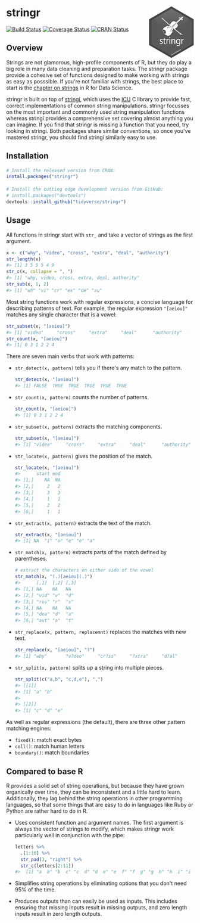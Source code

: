 
<!-- README.md is generated from README.Rmd. Please edit that file -->
stringr <img src="man/figures/logo.png" align="right" />
========================================================

[![Build Status](https://travis-ci.org/tidyverse/stringr.svg?branch=master)](https://travis-ci.org/tidyverse/stringr) [![Coverage Status](https://img.shields.io/codecov/c/github/tidyverse/stringr/master.svg)](https://codecov.io/github/tidyverse/stringr?branch=master) [![CRAN Status](http://www.r-pkg.org/badges/version/stringr)](https://cran.r-project.org/package=stringr)

Overview
--------

Strings are not glamorous, high-profile components of R, but they do play a big role in many data cleaning and preparation tasks. The stringr package provide a cohesive set of functions designed to make working with strings as easy as posssible. If you're not familiar with strings, the best place to start is the [chapter on strings](http://r4ds.had.co.nz/strings.html) in R for Data Science.

stringr is built on top of [stringi](https://github.com/gagolews/stringi), which uses the [ICU](http://site.icu-project.org) C library to provide fast, correct implementations of common string manipulations. stringr focusses on the most important and commonly used string manipulation functions whereas stringi provides a comprehensive set covering almost anything you can imagine. If you find that stringr is missing a function that you need, try looking in stringi. Both packages share similar conventions, so once you've mastered stringr, you should find stringi similarly easy to use.

Installation
------------

``` r
# Install the released version from CRAN:
install.packages("stringr")

# Install the cutting edge development version from GitHub:
# install.packages("devtools")
devtools::install_github("tidyverse/stringr")
```

Usage
-----

All functions in stringr start with `str_` and take a vector of strings as the first argument.

``` r
x <- c("why", "video", "cross", "extra", "deal", "authority")
str_length(x) 
#> [1] 3 5 5 5 4 9
str_c(x, collapse = ", ")
#> [1] "why, video, cross, extra, deal, authority"
str_sub(x, 1, 2)
#> [1] "wh" "vi" "cr" "ex" "de" "au"
```

Most string functions work with regular expressions, a concise language for describing patterns of text. For example, the regular expression `"[aeiou]"` matches any single character that is a vowel:

``` r
str_subset(x, "[aeiou]")
#> [1] "video"     "cross"     "extra"     "deal"      "authority"
str_count(x, "[aeiou]")
#> [1] 0 3 1 2 2 4
```

There are seven main verbs that work with patterns:

-   `str_detect(x, pattern)` tells you if there's any match to the pattern.

    ``` r
    str_detect(x, "[aeiou]")
    #> [1] FALSE  TRUE  TRUE  TRUE  TRUE  TRUE
    ```

-   `str_count(x, pattern)` counts the number of patterns.

    ``` r
    str_count(x, "[aeiou]")
    #> [1] 0 3 1 2 2 4
    ```

-   `str_subset(x, pattern)` extracts the matching components.

    ``` r
    str_subset(x, "[aeiou]")
    #> [1] "video"     "cross"     "extra"     "deal"      "authority"
    ```

-   `str_locate(x, pattern)` gives the position of the match.

    ``` r
    str_locate(x, "[aeiou]")
    #>      start end
    #> [1,]    NA  NA
    #> [2,]     2   2
    #> [3,]     3   3
    #> [4,]     1   1
    #> [5,]     2   2
    #> [6,]     1   1
    ```

-   `str_extract(x, pattern)` extracts the text of the match.

    ``` r
    str_extract(x, "[aeiou]")
    #> [1] NA  "i" "o" "e" "e" "a"
    ```

-   `str_match(x, pattern)` extracts parts of the match defined by parentheses.

    ``` r
    # extract the characters on either side of the vowel
    str_match(x, "(.)[aeiou](.)")
    #>      [,1]  [,2] [,3]
    #> [1,] NA    NA   NA  
    #> [2,] "vid" "v"  "d" 
    #> [3,] "ros" "r"  "s" 
    #> [4,] NA    NA   NA  
    #> [5,] "dea" "d"  "a" 
    #> [6,] "aut" "a"  "t"
    ```

-   `str_replace(x, pattern, replacemnt)` replaces the matches with new text.

    ``` r
    str_replace(x, "[aeiou]", "?")
    #> [1] "why"       "v?deo"     "cr?ss"     "?xtra"     "d?al"      "?uthority"
    ```

-   `str_split(x, pattern)` splits up a string into multiple pieces.

    ``` r
    str_split(c("a,b", "c,d,e"), ",")
    #> [[1]]
    #> [1] "a" "b"
    #> 
    #> [[2]]
    #> [1] "c" "d" "e"
    ```

As well as regular expressions (the default), there are three other pattern matching engines:

-   `fixed()`: match exact bytes
-   `coll()`: match human letters
-   `boundary()`: match boundaries

Compared to base R
------------------

R provides a solid set of string operations, but because they have grown organically over time, they can be inconsistent and a little hard to learn. Additionally, they lag behind the string operations in other programming languages, so that some things that are easy to do in languages like Ruby or Python are rather hard to do in R.

-   Uses consistent function and argument names. The first argument is always the vector of strings to modify, which makes stringr work particularly well in conjunction with the pipe:

    ``` r
    letters %>%
      .[1:10] %>% 
      str_pad(3, "right") %>%
      str_c(letters[2:11])
    #>  [1] "a  b" "b  c" "c  d" "d  e" "e  f" "f  g" "g  h" "h  i" "i  j" "j  k"
    ```

-   Simplifies string operations by eliminating options that you don't need 95% of the time.

-   Produces outputs than can easily be used as inputs. This includes ensuring that missing inputs result in missing outputs, and zero length inputs result in zero length outputs.
